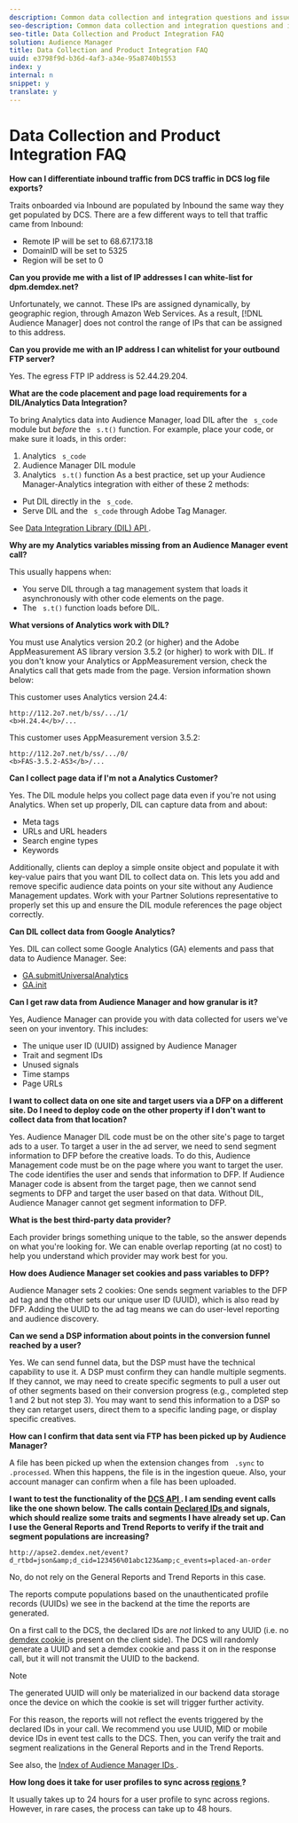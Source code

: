 ```yaml
---
description: Common data collection and integration questions and issues.
seo-description: Common data collection and integration questions and issues.
seo-title: Data Collection and Product Integration FAQ
solution: Audience Manager
title: Data Collection and Product Integration FAQ
uuid: e3798f9d-b36d-4af3-a34e-95a8740b1553
index: y
internal: n
snippet: y
translate: y
---
```


# Data Collection and Product Integration FAQ

**How can I differentiate inbound traffic from DCS traffic in DCS log file exports?** 

Traits onboarded via Inbound are populated by Inbound the same way they get populated by DCS. There are a few different ways to tell that traffic came from Inbound: 


* Remote IP will be set to 68.67.173.18
* DomainID will be set to 5325
* Region will be set to 0


**Can you provide me with a list of IP addresses I can white-list for dpm.demdex.net?** 

Unfortunately, we cannot. These IPs are assigned dynamically, by geographic region, through Amazon Web Services. As a result, [!DNL  Audience Manager] does not control the range of IPs that can be assigned to this address. 

**Can you provide me with an IP address I can whitelist for your outbound FTP server?** 

Yes. The egress FTP IP address is 52.44.29.204. 

**What are the code placement and page load requirements for a DIL/Analytics Data Integration?** 

To bring Analytics data into Audience Manager, load DIL after the ` s_code` module but *before* the ` s.t()` function. For example, place your code, or make sure it loads, in this order: 

1. Analytics ` s_code`
1. Audience Manager DIL module
1. Analytics ` s.t()` function
As a best practice, set up your Audience Manager-Analytics integration with either of these 2 methods: 
* Put DIL directly in the ` s_code`.
* Serve DIL and the ` s_code` through Adobe Tag Manager.


See [ Data Integration Library (DIL) API ](../c_api/c_dil/c_dil.md#concept_6D73ED3DBA604EE49B66B5572AA6A32C). 

**Why are my Analytics variables missing from an Audience Manager event call?** 

This usually happens when: 
* You serve DIL through a tag management system that loads it asynchronously with other code elements on the page.
* The ` s.t()` function loads before DIL.


**What versions of Analytics work with DIL?** 

You must use Analytics version 20.2 (or higher) and the Adobe AppMeasurement AS library version 3.5.2 (or higher) to work with DIL. If you don't know your Analytics or AppMeasurement version, check the Analytics call that gets made from the page. Version information shown below: 

This customer uses Analytics version 24.4: 
```
http://112.2o7.net/b/ss/.../1/ 
<b>H.24.4</b>/...
```


This customer uses AppMeasurement version 3.5.2: 
```
http://112.2o7.net/b/ss/.../0/ 
<b>FAS-3.5.2-AS3</b>/...
```


**Can I collect page data if I'm not a Analytics Customer?** 

Yes. The DIL module helps you collect page data even if you're not using Analytics. When set up properly, DIL can capture data from and about: 
* Meta tags
* URLs and URL headers
* Search engine types
* Keywords


Additionally, clients can deploy a simple onsite object and populate it with key-value pairs that you want DIL to collect data on. This lets you add and remove specific audience data points on your site without any Audience Management updates. Work with your Partner Solutions representative to properly set this up and ensure the DIL module references the page object correctly. 

**Can DIL collect data from Google Analytics?** 

Yes. DIL can collect some Google Analytics (GA) elements and pass that data to Audience Manager. See: 


* [ GA.submitUniversalAnalytics ](../c_api/c_dil/c_dil_mods/dil-google-universal-analytics.md#reference_FF7F8513BEC5457ABE2902BC854C7C18)
* [ GA.init ](../c_api/c_dil/c_dil_mods/r_dil_ga_init.md#reference_C3DB78CE5C774887AA4FC5629568B651)


**Can I get raw data from Audience Manager and how granular is it?** 

Yes, Audience Manager can provide you with data collected for users we've seen on your inventory. This includes: 
* The unique user ID (UUID) assigned by Audience Manager
* Trait and segment IDs
* Unused signals
* Time stamps
* Page URLs


**I want to collect data on one site and target users via a DFP on a different site. Do I need to deploy code on the other property if I don't want to collect data from that location?** 

Yes. Audience Manager DIL code must be on the other site's page to target ads to a user. To target a user in the ad server, we need to send segment information to DFP before the creative loads. To do this, Audience Management code must be on the page where you want to target the user. The code identifies the user and sends that information to DFP. If Audience Manager code is absent from the target page, then we cannot send segments to DFP and target the user based on that data. Without DIL, Audience Manager cannot get segment information to DFP. 

**What is the best third-party data provider?** 

Each provider brings something unique to the table, so the answer depends on what you're looking for. We can enable overlap reporting (at no cost) to help you understand which provider may work best for you. 

**How does Audience Manager set cookies and pass variables to DFP?** 

Audience Manager sets 2 cookies: One sends segment variables to the DFP ad tag and the other sets our unique user ID (UUID), which is also read by DFP. Adding the UUID to the ad tag means we can do user-level reporting and audience discovery. 

**Can we send a DSP information about points in the conversion funnel reached by a user?** 

Yes. We can send funnel data, but the DSP must have the technical capability to use it. A DSP must confirm they can handle multiple segments. If they cannot, we may need to create specific segments to pull a user out of other segments based on their conversion progress (e.g., completed step 1 and 2 but not step 3). You may want to send this information to a DSP so they can retarget users, direct them to a specific landing page, or display specific creatives. 

**How can I confirm that data sent via FTP has been picked up by Audience Manager?** 

A file has been picked up when the extension changes from ` .sync` to ` .processed`. When this happens, the file is in the ingestion queue. Also, your account manager can confirm when a file has been uploaded. 

**I want to test the functionality of the [ DCS API ](https://marketing.adobe.com/resources/help/en_US/aam/dcs-event-calls.html). I am sending event calls like the one shown below. The calls contain [ Declared IDs ](https://marketing.adobe.com/resources/help/en_US/aam/c_declared_id_var_syntax.html) and signals, which should realize some traits and segments I have already set up. Can I use the General Reports and Trend Reports to verify if the trait and segment populations are increasing?** 


```
http://apse2.demdex.net/event?d_rtbd=json&amp;d_cid=123456%01abc123&amp;c_events=placed-an-order
```


No, do not rely on the General Reports and Trend Reports in this case. 

The reports compute populations based on the unauthenticated profile records (UUIDs) we see in the backend at the time the reports are generated. 

On a first call to the DCS, the declared IDs are *not* linked to any UUID (i.e. no [ demdex cookie ](https://marketing.adobe.com/resources/help/en_US/whitepapers/cookies/cookies_am.html) is present on the client side). The DCS will randomly generate a UUID and set a demdex cookie and pass it on in the response call, but it will not transmit the UUID to the backend. 


>[!NOTE]
>
>The generated UUID will only be materialized in our backend data storage once the device on which the cookie is set will trigger further activity.



For this reason, the reports will not reflect the events triggered by the declared IDs in your call. We recommend you use UUID, MID or mobile device IDs in event test calls to the DCS. Then, you can verify the trait and segment realizations in the General Reports and in the Trend Reports. 

See also, the [ Index of Audience Manager IDs ](https://marketing.adobe.com/resources/help/en_US/aam/ids-in-aam.html). 

**How long does it take for user profiles to sync across [ regions ](../c_api/dcs-intro/dcs-api-reference/dcs-regions.md#concept_01C1E017A6694D1EAF9BF65BFFA54091)?** 

It usually takes up to 24 hours for a user profile to sync across regions. However, in rare cases, the process can take up to 48 hours. 
